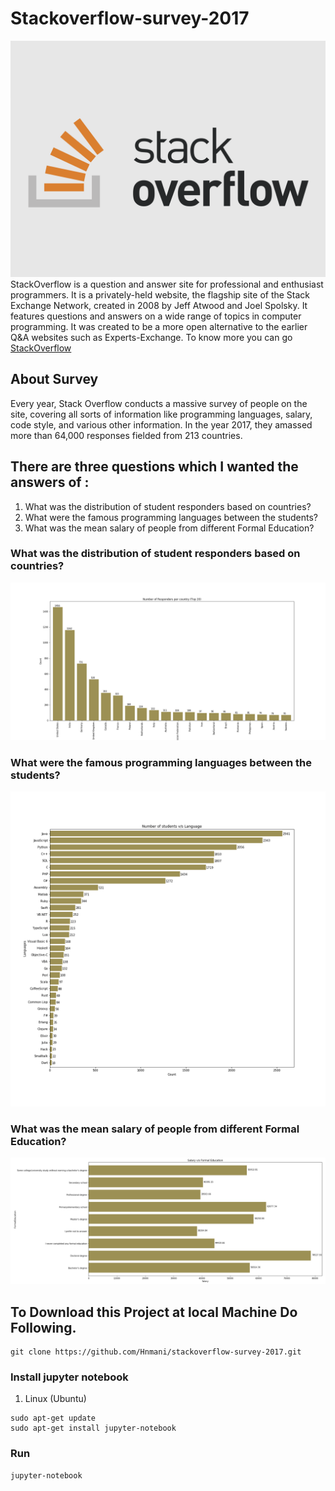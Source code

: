 # Stackoverflow-survey-2017
![stackoverflow](https://github.com/Hnmani/stackoverflow-survey-2017/blob/master/blog/stackoverflow-1.png)
StackOverflow is a question and answer site for professional and enthusiast programmers. It is a privately-held website, the flagship site of the Stack Exchange Network, created in 2008 by Jeff Atwood and Joel Spolsky. It features questions and answers on a wide range of topics in computer programming. It was created to be a more open alternative to the earlier Q&A websites such as Experts-Exchange. To know more you can go [StackOverflow](https://stackoverflow.com)
## About Survey
Every year, Stack Overflow conducts a massive survey of people on the site, covering all sorts of information like programming languages, salary, code style, and various other information. In the year 2017, they amassed more than 64,000 responses fielded from 213 countries.

## There are three questions which I wanted the answers of :
1. What was the distribution of student responders based on countries?
2. What were the famous programming languages between the students?
3. What was the mean salary of people from different Formal Education?
### What was the distribution of student responders based on countries?
![Student Country](https://github.com/Hnmani/stackoverflow-survey-2017/blob/master/blog/studcount.png)
### What were the famous programming languages between the students?
![student lang](https://github.com/Hnmani/stackoverflow-survey-2017/blob/master/blog/studentlang.png)
### What was the mean salary of people from different Formal Education?
![education](https://github.com/Hnmani/stackoverflow-survey-2017/blob/master/blog/Screenshot_20200515_181234.png)

## To Download this Project at local Machine Do Following.
````
git clone https://github.com/Hnmani/stackoverflow-survey-2017.git
`````

### Install jupyter notebook
1. Linux (Ubuntu)
````
sudo apt-get update
sudo apt-get install jupyter-notebook
````
### Run 
````
jupyter-notebook
````
